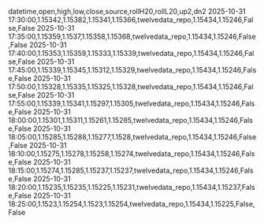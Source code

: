 datetime,open,high,low,close,source,rollH20,rollL20,up2,dn2
2025-10-31 17:30:00,1.15342,1.15382,1.15341,1.15366,twelvedata_repo,1.15434,1.15246,False,False
2025-10-31 17:35:00,1.15359,1.1537,1.15358,1.15368,twelvedata_repo,1.15434,1.15246,False,False
2025-10-31 17:40:00,1.15353,1.15359,1.15333,1.15339,twelvedata_repo,1.15434,1.15246,False,False
2025-10-31 17:45:00,1.15339,1.15345,1.15312,1.15329,twelvedata_repo,1.15434,1.15246,False,False
2025-10-31 17:50:00,1.15328,1.15335,1.15325,1.15328,twelvedata_repo,1.15434,1.15246,False,False
2025-10-31 17:55:00,1.15339,1.15341,1.15297,1.15305,twelvedata_repo,1.15434,1.15246,False,False
2025-10-31 18:00:00,1.15301,1.15311,1.15261,1.15285,twelvedata_repo,1.15434,1.15246,False,False
2025-10-31 18:05:00,1.15285,1.15288,1.15277,1.1528,twelvedata_repo,1.15434,1.15246,False,False
2025-10-31 18:10:00,1.15275,1.15278,1.15258,1.15274,twelvedata_repo,1.15434,1.15246,False,False
2025-10-31 18:15:00,1.15274,1.15285,1.15237,1.15237,twelvedata_repo,1.15434,1.15246,False,False
2025-10-31 18:20:00,1.15235,1.15235,1.15225,1.15231,twelvedata_repo,1.15434,1.15237,False,False
2025-10-31 18:25:00,1.1523,1.15254,1.1523,1.15254,twelvedata_repo,1.15434,1.15225,False,False
